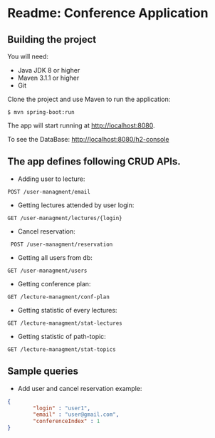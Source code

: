 # Readme: Conference Application

## Building the project
You will need:

*	Java JDK 8 or higher
*	Maven 3.1.1 or higher
*	Git

Clone the project and use Maven to run the application:

	$ mvn spring-boot:run

The app will start running at <http://localhost:8080>.

To see the DataBase: <http://localhost:8080/h2-console>


## The app defines following CRUD APIs.

*	Adding user to lecture:

`
POST /user-managment/email
`

*	Getting lectures attended by user login:


`GET /user-managment/lectures/{login}`

*	Cancel reservation:

`
POST /user-managment/reservation`


*	Getting all users from db:

`GET /user-managment/users`


*	Getting conference plan:

`GET /lecture-managment/conf-plan`

*	Getting statistic of every lectures:

`GET /lecture-managment/stat-lectures`

*	Getting statistic of path-topic:

`GET /lecture-managment/stat-topics`


## Sample queries

* Add user and cancel reservation example:

```json
{
        "login" : "user1",
        "email" : "user@gmail.com",
        "conferenceIndex" : 1
}
